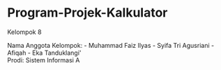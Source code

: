 # Program-Projek-Kalkulator
Kelompok 8
</div>Nama Anggota Kelompok: 
</div>
- Muhammad Faiz Ilyas
- Syifa Tri Agusriani 
- Afiqah 
- Eka Tanduklangi' 
<div> Prodi: Sistem Informasi A </div>

